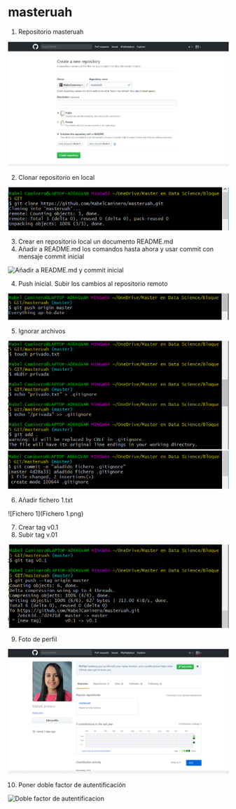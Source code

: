 # masteruah

1.	Repositorio masteruah 

![Crear_repositorio](Crear_repositorio.png)

2. Clonar repositorio en local

![Clonar_repositorio](Git_clone.png)

3. Crear en repositorio local un documento README.md
3. Añadir a README.md los comandos hasta ahora y usar commit con mensaje commit inicial

![Añadir a README.md y commit inicial](Añadir_aREADME_commit_inicial.png)

4. Push inicial. Subir los cambios al repositorio remoto

![Push_inicial](Push_inicial.png)

5. Ignorar archivos

![Ignorar_archivos1](Ignorar_archivos1.png)
![Ignorar_archivos2](Ignorar_archivos2.png)

6. Añadir fichero 1.txt

![Fichero 1](Fichero 1.png)

7. Crear tag v0.1
8. Subir tag v.01

![tag v0.1](Crear_subir_tagv0.1.png)

9. Foto de perfil 

![Foto de perfil](Foto_perfil.png)

10. Poner doble factor de autentificación

![Doble factor de autentificacion](doble_factor_autentificación.png)








